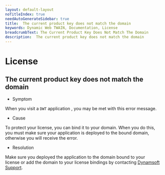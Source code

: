 ```yaml
---
layout: default-layout
noTitleIndex: true
needAutoGenerateSidebar: true
title:  The current product key does not match the domain
keywords: Dynamic Web TWAIN, Documentation, License
breadcrumbText: The Current Product Key Does Not Match The Domain
description:  The current product key does not match the domain
---
```


# License

## The current product key does not match the domain

* Symptom

When you visit a `DWT` application , you may be met with this error message.

* Cause

To protect your license, you can bind it to your domain. When you do this, you must make sure your application is deployed to the bound domain, otherwise you will receive the error.

* Resolution

Make sure you deployed the application to the domain bound to your license or add the domain to your license bindings by contacting [Dynamsoft Support]({{site.about}}getsupport.html).
